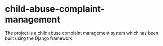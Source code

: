 # child-abuse-complaint-management
The project is a child abuse complaint management system which has been built using the Django framework
